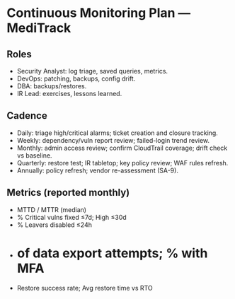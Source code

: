 # Continuous Monitoring Plan — MediTrack

## Roles
- Security Analyst: log triage, saved queries, metrics.
- DevOps: patching, backups, config drift.
- DBA: backups/restores.
- IR Lead: exercises, lessons learned.

## Cadence
- Daily: triage high/critical alarms; ticket creation and closure tracking.
- Weekly: dependency/vuln report review; failed-login trend review.
- Monthly: admin access review; confirm CloudTrail coverage; drift check vs baseline.
- Quarterly: restore test; IR tabletop; key policy review; WAF rules refresh.
- Annually: policy refresh; vendor re-assessment (SA-9).

## Metrics (reported monthly)
- MTTD / MTTR (median)
- % Critical vulns fixed ≤7d; High ≤30d
- % Leavers disabled ≤24h
- # of data export attempts; % with MFA
- Restore success rate; Avg restore time vs RTO
